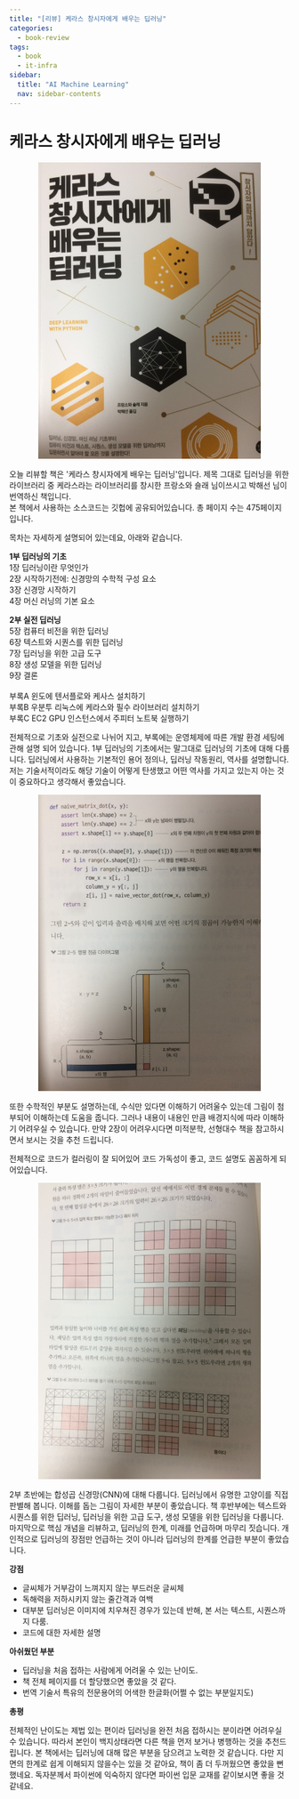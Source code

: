 ```yaml
---
title: "[리뷰] 케라스 창시자에게 배우는 딥러닝"
categories:
  - book-review
tags:
  - book
  - it-infra
sidebar:
  title: "AI Machine Learning"
  nav: sidebar-contents
---
```


# 케라스 창시자에게 배우는 딥러닝

<center><img src="/assets/images/book_review/keras_dl_01.jpeg" width="400" height="533"></center>

오늘 리뷰할 책은 '케라스 창시자에게 배우는 딥러닝'입니다. 
제목 그대로 딥러닝을 위한 라이브러리 중 케라스라는 라이브러리를 창시한 프랑소와 숄래 님이쓰시고 박해선 님이 번역하신 책입니다.  
본 책에서 사용하는 소스코드는 깃헙에 공유되어있습니다. 총 페이지 수는 475페이지 입니다. 

목차는 자세하게 설명되어 있는데요, 아래와 같습니다. 


**1부 딥러닝의 기초** <br />
1장 딥러닝이란 무엇인가 <br />
2장 시작하기전에: 신경망의 수학적 구성 요소 <br />
3장 신경망 시작하기 <br />
4장 머신 러닝의 기본 요소 <br />

**2부 실전 딥러닝** <br />
5장 컴퓨터 비전을 위한 딥러닝 <br />
6장 텍스트와 시퀀스를 위한 딥러닝 <br />
7장 딥러닝을 위한 고급 도구 <br />
8장 생성 모델을 위한 딥러닝 <br />
9장 결론 <br />
<br />
부록A 윈도에 텐서플로와 케사스 설치하기  <br />
부록B 우분투 리눅스에 케라스와 필수 라이브러리 설치하기 <br />
부록C EC2 GPU 인스턴스에서 주피터 노트북 실행하기 <br />

전체적으로 기초와 실전으로 나뉘어 지고, 부록에는 운영체제에 따른 개발 환경 세팅에 관해 설명 되어 있습니다. 
1부 딥러닝의 기초에서는 말그대로 딥러닝의 기초에 대해 다룹니다. 
딥러닝에서 사용하는 기본적인 용어 정의나, 딥러닝 작동원리, 역사를 설명합니다. 
저는 기술서적이라도 해당 기술이 어떻게 탄생했고 어떤 역사를 가지고 있는지 아는 것이 중요하다고 생각해서 좋았습니다. 

<center><img src="/assets/images/book_review/keras_dl_02.jpeg" width="400" height="533"></center>

또한 수학적인 부분도 설명하는데, 수식만 있다면 이해하기 어려울수 있는데 그림이 첨부되어 이해하는데 도움을 줍니다. 
그러나 내용이 내용인 만큼 배경지식에 따라 이해하기 어려우실 수 있습니다. 
만약 2장이 어려우시다면 미적분학, 선형대수 책을 참고하시면서 보시는 것을 추천 드립니다. 

전체적으로 코드가 컬러링이 잘 되어있어 코드 가독성이 좋고, 코드 설명도 꼼꼼하게 되어있습니다. 

<center><img src="/assets/images/book_review/keras_dl_03.jpeg" width="400" height="533"></center>

2부 초반에는 합성곱 신경망(CNN)에 대해 다룹니다. 
딥러닝에서 유명한 고양이를 직접 판별해 봅니다. 이해를 돕는 그림이 자세한 부분이 좋았습니다. 
책 후반부에는 텍스트와 시퀀스를 위한 딥러닝, 딥러닝을 위한 고급 도구, 생성 모델을 위한 딥러닝을 다룹니다. 
마지막으로 핵심 개념을 리뷰하고, 딥러닝의 한계, 미래를 언급하며 마무리 짓습니다. 
개인적으로 딥러닝의 장점만 언급하는 것이 아니라 딥러닝의 한계를 언급한 부분이 좋았습니다. 

**강점**

* 글씨체가 거부감이 느껴지지 않는 부드러운 글씨체
* 독해력을 저하시키지 않는 줄간격과 여백 
* 대부분 딥러닝은 이미지에 치우쳐진 경우가 있는데 반해, 본 서는 텍스트, 시퀀스까지 다룸. 
* 코드에 대한 자세한 설명

**아쉬웠던 부분**

* 딥러닝을 처음 접하는 사람에게 어려울 수 있는 난이도. 
* 책 전체 페이지를 더 할당했으면 좋았을 것 같다.
* 번역 기술서 특유의 전문용어의 어색한 한글화(어쩔 수 없는 부분일지도)


**총평**

전체적인 난이도는 제법 있는 편이라 딥러닝을 완전 처음 접하시는 분이라면 어려우실 수 있습니다. 
따라서 본인이 백지상태라면 다른 책을 먼저 보거나 병행하는 것을 추천드립니다. 
본 책에서는 딥러닝에 대해 많은 부분을 담으려고 노력한 것 같습니다. 
다만 지면의 한계로 쉽게 이해되지 않을수는 있을 것 같아요, 책이 좀 더 두꺼웠으면 좋았을 뻔했네요. 
독자분께서 파이썬에 익숙하지 않다면 파이썬 입문 교재를 같이보시면 좋을 것 같네요. 

